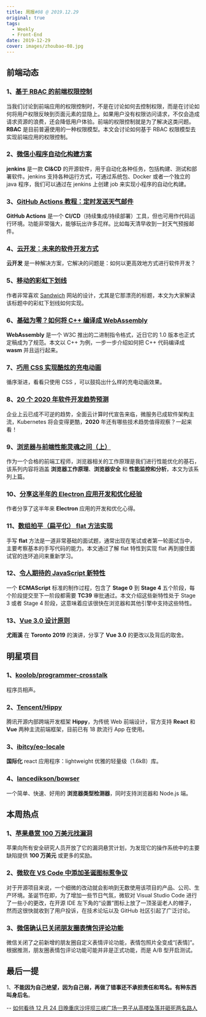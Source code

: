 ```yaml
---
title: 周报#08 @ 2019.12.29
original: true
tags:
  - Weekly
  - Front-End
date: 2019-12-29
cover: images/zhoubao-08.jpg
---
```


## 前端动态

### 1、[基于 RBAC 的前端权限控制](https://zhuanlan.zhihu.com/p/99172614)

当我们讨论到前端应用的权限控制时，不是在讨论如何去控制权限，而是在讨论如何将用户权限反映到页面元素的显隐上。如果用户没有权限访问请求，不仅会造成请求资源的浪费，还会降低用户体验。前端的权限控制就是为了解决这类问题。**RBAC** 是目前普遍使用的一种权限模型。本文会讨论如何基于 RBAC 权限模型去实现前端应用的权限控制。

### 2、[微信小程序自动化构建方案](https://juejin.im/post/5dfb3c1551882512607443db)

**jenkins** 是一款 **CI&CD** 的开源软件，用于自动化各种任务，包括构建、测试和部署软件。jenkins 支持各种运行方式，可通过系统包、Docker 或者一个独立的 java 程序，我们可以通过在 jenkins 上创建 job 来实现小程序的自动化构建。

### 3、[GitHub Actions 教程：定时发送天气邮件](http://www.ruanyifeng.com/blog/2019/12/github_actions.html)

**GitHub Actions** 是一个 **CI/CD**（持续集成/持续部署）工具，但也可用作代码运行环境。功能非常强大，能够玩出许多花样。比如每天清早收到一封天气预报邮件。

### 4、[云开发：未来的软件开发方式](https://www.phodal.com/blog/cloud-development/)

**云开发** 是一种解决方案，它解决的问题是：如何以更高效地方式进行软件开发？

### 5、[移动的彩虹下划线](https://css-tricks.com/moving-rainbow-underlines/)

作者非常喜欢 [Sandwich](https://sandwich.co/) 网站的设计，尤其是它那漂亮的标题，本文为大家解读该标题中的彩虹下划线如何实现。

### 6、[基础为零？如何将 C++ 编译成 WebAssembly](https://www.infoq.cn/article/I0KJPt57ToOSb4xwQGb6)

**WebAssembly** 是一个 W3C 推出的二进制指令格式，近日它的 1.0 版本也正式定稿成为了规范。本文以 C++ 为例，一步一步介绍如何把 C++ 代码编译成 **wasm** 并且运行起来。

### 7、[巧用 CSS 实现酷炫的充电动画](https://juejin.im/post/5e00240ee51d45583c1cc9a7)

循序渐进，看看只使用 CSS ，可以鼓捣出什么样的充电动画效果。

### 8、[20 个 2020 年软件开发趋势预测](https://www.infoq.cn/article/piUh6NWQCu8GZW1v8eQg)

企业上云已成不可逆的趋势，全面云计算时代宣告来临，微服务已成软件架构主流，Kubernetes 将会变得更酷，**2020** 年还有哪些技术趋势值得观察？一起来看！

### 9、[浏览器与前端性能灵魂之问（上）](https://juejin.im/post/5df5bcea6fb9a016091def69)

作为一个合格的前端工程师，浏览器相关的工作原理是我们进行性能优化的基石，该系列内容将涵盖 **浏览器工作原理**、**浏览器安全** 和 **性能监控和分析**，本文为该系列上篇。

### 10、[分享这半年的 Electron 应用开发和优化经验](https://juejin.im/post/5e0010866fb9a015fd69c645)

作者分享了这半年来 **Electron** 应用的开发和优化心得。

### 11、[数组拍平（扁平化） flat 方法实现](https://juejin.im/post/5dff18a4e51d455804256d31)

手写 **flat** 方法是一道非常基础的面试题，通常出现在笔试或者第一轮面试当中，主要考察基本的手写代码的能力。本文通过了解 flat 特性到实现 flat 再到接住面试官的连环追问来重新学习。

### 12、[令人期待的 JavaScript 新特性](https://www.infoq.cn/article/ZAYPIz9bbukZO3duRrIm)

一个 **ECMAScript** 标准的制作过程，包含了 **Stage 0** 到 **Stage 4** 五个阶段，每个阶段提交至下一阶段都需要 **TC39** 审批通过。本文介绍这些新特性处于 Stage 3 或者 Stage 4 阶段，这意味着应该很快在浏览器和其他引擎中支持这些特性。

### 13、[Vue 3.0 设计原则](https://vuetoronto.com/videos/design-principles-of-vue-3-evan-you/)

**尤雨溪** 在 **Toronto 2019** 的演讲，分享了 **Vue 3.0** 的更改以及背后的取舍。

## 明星项目

### 1、[koolob/programmer-crosstalk](https://github.com/koolob/programmer-crosstalk)

程序员相声。

### 2、[Tencent/Hippy](https://github.com/Tencent/Hippy)

腾讯开源内部跨端开发框架 **Hippy**，为传统 Web 前端设计，官方支持 **React** 和 **Vue** 两种主流前端框架，目前已有 18 款流行 App 在使用。

### 3、[ibitcy/eo-locale](https://github.com/ibitcy/eo-locale)

**国际化** react 应用程序：lightweight 优雅的轻量级（1.6kB）库。

### 4、[lancedikson/bowser](https://github.com/lancedikson/bowser)

一个简单、快速、好用的 **浏览器类型检测器**，同时支持浏览器和 Node.js 端。

## 本周热点

### 1、[苹果悬赏 100 万美元找漏洞](https://tech.sina.com.cn/it/2019-12-21/doc-iihnzhfz7348781.shtml)

苹果向所有安全研究人员开放了它的漏洞悬赏计划，为发现它的操作系统中的主要缺陷提供 **100 万美元** 或更多的奖励。

### 2、[微软在 VS Code 中添加圣诞图标惹争议](https://mp.weixin.qq.com/s/TD8JrSc9--pWi2VOCxeq1Q)

对于开源项目来说，一个细微的改动就会影响到无数使用该项目的产品、公司、生产环境。圣诞节在即，为了增加一些节日气氛，微软对 Visual Studio Code 进行了一些小的更改，在开源 IDE 左下角的“设置”图标上放了一顶圣诞老人的帽子，然而这很快就收到了用户投诉，在技术论坛以及 GitHub 社区引起了广泛讨论。

### 3、[微信确认已关闭朋友圈表情包评论功能](https://www.ithome.com/0/465/021.htm)

微信关闭了之前新增的朋友圈自定义表情评论功能，表情包照片全变成“[表情]”。根据推测，朋友圈表情包评论功能可能并非是正式功能，而是 A/B 型开启测试。

## 最后一提

1、**不能因为自己绝望，因为自己弱，再做了错事还不承担责任和骂名。有种东西叫身后名**。

-- [如何看待 12 月 24 日晚重庆沙坪坝三峡广场一男子从高楼坠落并砸死两名路人](https://www.zhihu.com/question/362805195/answer/950233623)
